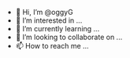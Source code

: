 - 👋 Hi, I’m @oggyG
- 👀 I’m interested in ...
- 🌱 I’m currently learning ...
- 💞️ I’m looking to collaborate on ...
- 📫 How to reach me ...

<!---
oggyG/oggyG is a ✨ special ✨ repository because its `README.md` (this file) appears on your GitHub profile.
You can click the Preview link to take a look at your changes.
--->
